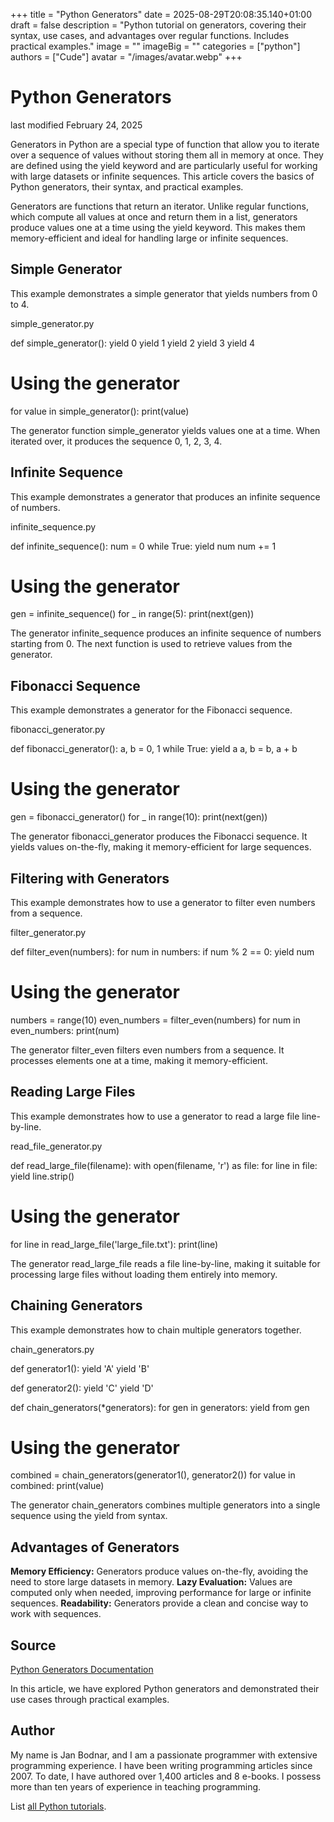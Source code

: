 +++
title = "Python Generators"
date = 2025-08-29T20:08:35.140+01:00
draft = false
description = "Python tutorial on generators, covering their syntax, use cases, and advantages over regular functions. Includes practical examples."
image = ""
imageBig = ""
categories = ["python"]
authors = ["Cude"]
avatar = "/images/avatar.webp"
+++

# Python Generators

last modified February 24, 2025

Generators in Python are a special type of function that allow you to iterate
over a sequence of values without storing them all in memory at once. They are
defined using the yield keyword and are particularly useful for
working with large datasets or infinite sequences. This article covers the
basics of Python generators, their syntax, and practical examples.

Generators are functions that return an iterator. Unlike regular functions,
which compute all values at once and return them in a list, generators produce
values one at a time using the yield keyword. This makes them
memory-efficient and ideal for handling large or infinite sequences.

## Simple Generator

This example demonstrates a simple generator that yields numbers from 0 to 4.

simple_generator.py
  

def simple_generator():
    yield 0
    yield 1
    yield 2
    yield 3
    yield 4

# Using the generator
for value in simple_generator():
    print(value)

The generator function simple_generator yields values one at a
time. When iterated over, it produces the sequence 0, 1, 2, 3, 4.

## Infinite Sequence

This example demonstrates a generator that produces an infinite sequence of numbers.

infinite_sequence.py
  

def infinite_sequence():
    num = 0
    while True:
        yield num
        num += 1

# Using the generator
gen = infinite_sequence()
for _ in range(5):
    print(next(gen))

The generator infinite_sequence produces an infinite sequence of
numbers starting from 0. The next function is used to retrieve
values from the generator.

## Fibonacci Sequence

This example demonstrates a generator for the Fibonacci sequence.

fibonacci_generator.py
  

def fibonacci_generator():
    a, b = 0, 1
    while True:
        yield a
        a, b = b, a + b

# Using the generator
gen = fibonacci_generator()
for _ in range(10):
    print(next(gen))

The generator fibonacci_generator produces the Fibonacci sequence.
It yields values on-the-fly, making it memory-efficient for large sequences.

## Filtering with Generators

This example demonstrates how to use a generator to filter even numbers from a
sequence.

filter_generator.py
  

def filter_even(numbers):
    for num in numbers:
        if num % 2 == 0:
            yield num

# Using the generator
numbers = range(10)
even_numbers = filter_even(numbers)
for num in even_numbers:
    print(num)

The generator filter_even filters even numbers from a sequence. It
processes elements one at a time, making it memory-efficient.

## Reading Large Files

This example demonstrates how to use a generator to read a large file
line-by-line.

read_file_generator.py
  

def read_large_file(filename):
    with open(filename, 'r') as file:
        for line in file:
            yield line.strip()

# Using the generator
for line in read_large_file('large_file.txt'):
    print(line)

The generator read_large_file reads a file line-by-line, making it
suitable for processing large files without loading them entirely into memory.

## Chaining Generators

This example demonstrates how to chain multiple generators together.

chain_generators.py
  

def generator1():
    yield 'A'
    yield 'B'

def generator2():
    yield 'C'
    yield 'D'

def chain_generators(*generators):
    for gen in generators:
        yield from gen

# Using the generator
combined = chain_generators(generator1(), generator2())
for value in combined:
    print(value)

The generator chain_generators combines multiple generators into a
single sequence using the yield from syntax.

## Advantages of Generators

**Memory Efficiency:** Generators produce values on-the-fly,
avoiding the need to store large datasets in memory.
**Lazy Evaluation:** Values are computed only when needed,
improving performance for large or infinite sequences.
**Readability:** Generators provide a clean and concise way to
work with sequences.

## Source

[Python Generators Documentation](https://docs.python.org/3/tutorial/classes.html#generators)

In this article, we have explored Python generators and demonstrated their use
cases through practical examples.

## Author

My name is Jan Bodnar, and I am a passionate programmer with extensive
programming experience. I have been writing programming articles since 2007.
To date, I have authored over 1,400 articles and 8 e-books. I possess more
than ten years of experience in teaching programming.

List [all Python tutorials](/python/).